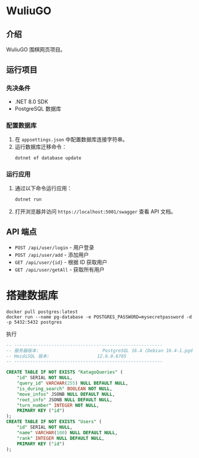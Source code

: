 # WuliuGO

## 介绍
WuliuGO 围棋网页项目。

## 运行项目

### 先决条件
- .NET 8.0 SDK
- PostgreSQL 数据库

### 配置数据库
1. 在 `appsettings.json` 中配置数据库连接字符串。
2. 运行数据库迁移命令：
   ```bash
   dotnet ef database update
   ```

### 运行应用
1. 通过以下命令运行应用：
   ```bash
   dotnet run
   ```
2. 打开浏览器并访问 `https://localhost:5001/swagger` 查看 API 文档。

## API 端点
- `POST /api/user/login` - 用户登录
- `POST /api/user/add` - 添加用户
- `GET /api/user/{id}` - 根据 ID 获取用户
- `GET /api/user/getAll` - 获取所有用户

# 搭建数据库

```bash6
docker pull postgres:latest
docker run --name pg-database -e POSTGRES_PASSWORD=mysecretpassword -d -p 5432:5432 postgres
```

执行

```sql
-- --------------------------------------------------------
-- 服务器版本:                        PostgreSQL 16.4 (Debian 16.4-1.pgdg120+1) on x86_64-pc-linux-gnu, compiled by gcc (Debian 12.2.0-14) 12.2.0, 64-bit
-- HeidiSQL 版本:                  12.6.0.6765
-- --------------------------------------------------------

CREATE TABLE IF NOT EXISTS "KatagoQueries" (
	"id" SERIAL NOT NULL,
	"query_id" VARCHAR(255) NULL DEFAULT NULL,
	"is_during_search" BOOLEAN NOT NULL,
	"move_infos" JSONB NULL DEFAULT NULL,
	"root_info" JSONB NULL DEFAULT NULL,
	"turn_number" INTEGER NOT NULL,
	PRIMARY KEY ("id")
);
CREATE TABLE IF NOT EXISTS "Users" (
	"id" SERIAL NOT NULL,
	"name" VARCHAR(100) NULL DEFAULT NULL,
	"rank" INTEGER NULL DEFAULT NULL,
	PRIMARY KEY ("id")
);

```

